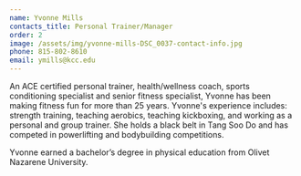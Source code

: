 ```yaml
---
name: Yvonne Mills
contacts_title: Personal Trainer/Manager
order: 2
image: /assets/img/yvonne-mills-DSC_0037-contact-info.jpg
phone: 815‑802‑8610
email: ymills@kcc.edu
---
```

An ACE certified personal trainer, health/wellness coach, sports conditioning specialist and senior fitness specialist, Yvonne has been making fitness fun for more than 25 years. Yvonne's experience includes: strength training, teaching aerobics, teaching kickboxing, and working as a personal and group trainer. She holds a black belt in Tang Soo Do and has competed in powerlifting and bodybuilding competitions.

Yvonne earned a bachelor’s degree in physical education from Olivet Nazarene University.